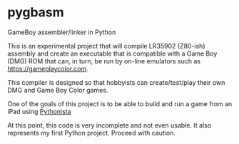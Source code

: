# pygbasm
GameBoy assembler/linker in Python

This is an experimental project that will compile LR35902 (Z80-ish) assembly and create an executable that is compatible with a Game Boy (DMG) ROM that can, in turn, be run by on-line emulators such as https://gameplaycolor.com.

This compiler is designed so that hobbyists can create/test/play their own DMG and Game Boy Color games. 

One of the goals of this project is to be able to build and run a game from an iPad using [Pythonista](http://omz-software.com/pythonista/) 

At this point, this code is very incomplete and not even usable. It also represents my first Python project. Proceed with caution.
